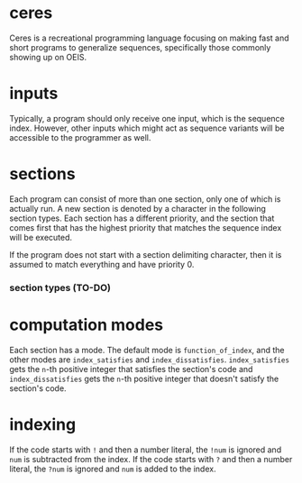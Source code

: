 # ceres
Ceres is a recreational programming language focusing on making fast and short programs to generalize sequences, specifically those commonly showing up on OEIS.

# inputs
Typically, a program should only receive one input, which is the sequence index. However, other inputs which might act as sequence variants will be accessible to the programmer as well.

# sections
Each program can consist of more than one section, only one of which is actually run. A new section is denoted by a character in the following section types. Each section has a different priority, and the section that comes first that has the highest priority that matches the sequence index will be executed.

If the program does not start with a section delimiting character, then it is assumed to match everything and have priority 0.

### section types (TO-DO)

# computation modes
Each section has a mode. The default mode is `function_of_index`, and the other modes are `index_satisfies` and `index_dissatisfies`. `index_satisfies` gets the `n`-th positive integer that satisfies the section's code and `index_dissatisfies` gets the `n`-th positive integer that doesn't satisfy the section's code.

# indexing
If the code starts with `!` and then a number literal, the `!num` is ignored and `num` is subtracted from the index. If the code starts with `?` and then a number literal, the `?num` is ignored and `num` is added to the index.
